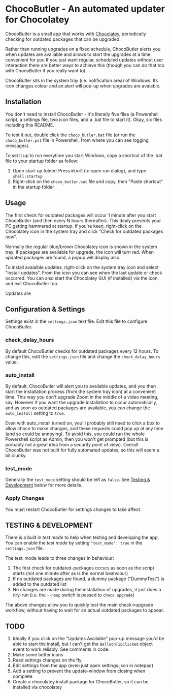 # ChocoButler - An automated updater for Chocolatey

ChocoButler is a small app that works with [Chocolatey](https://chocolatey.org/), periodically checking for outdated packages that can be upgraded.

Rather than running upgrades on a fixed schedule, ChocoButler alerts you when updates are available and allows to start the upgrades at a time convenient for you If you just want regular, scheduled updates without user interaction there are better ways to achieve this (though you can do that too with ChocoButler if you really want to).

ChocoButler sits in the system tray (i.e. notification area) of Windows. Its icon changes colour and an alert will pop-up when upgrades are avaiable.

## Installation
You don't need to install ChocoButler - it's literally five files (a Powershell script, a settings file, two icon files, and a .bat file to start it). Okay, six files including this README.

To test it out, double click the `choco_butler.bat` file (or run the `choco_butler.ps1` file in Powershell, from where you can see logging messages).

To set it up to run everytime you start Windows, copy a shortcut of the .bat file to your startup folder as follow:

1) Open start-up folder: Press `Win+R` (to open run dialog), and type `shell:startup`
2) Right-click on the `choco_butler.bat` file and copy, then "Paste shortcut" in the startup folder



## Usage

The first check for outdated packages will occur 1 minute after you start ChocoButler (and then every N hours thereafter). This dealy prevents your PC getting hammered at startup. If you're keen, right-click on the Chocolatey icon in the system tray and click "Check for outdated packages now".

Normally the regular blue/brown Chocolatey icon is shown in the system tray. If packages are available for upgrade, the icon will turn red. When updated packages are found, a popup will display also.

To install avaialble updates, right-click on the system tray icon and select "Install updates". From the icon you can see when the last update or check occurred. You can also start the Chocolatey GUI (if installed) via the icon, and exit ChocoButler too.

Updates are 

## Configuration & Settings
Settings exist in the `settings.json` text file. Edit this file to configure ChocoButler.

### check_delay_hours
By default ChocoButler checks for outdated packages every 12 hours. To change this, edit the `settings.json` file and change the `check_delay_hours` value.

### auto_install
By default, ChocoButler will alert you to available updates, and you then start the installation process (from the system tray icon) at a convenient time. This way you don't upgrade Zoom in the middle of a video meeting, say. However if you want the upgrade installation to occur automatically, and as soon as outdated packages are available, you can change the `auto_install` setting to `true`.

Even with auto_install turned on, you'll probably still need to click a box to allow choco to make changes, and these requests could pop up at any time (and so could be annoying).
To avoid this, you could run the whole Powershell script as Admin, then you won't get prompted (but this is probably not a great idea from a security point of view). Overall ChocoButler was not built for fully automated updates, so this will seem a bit clunky.

### test_mode
Generally the `test_mode` setting should be left as `false`. See [Testing & Development](#testing--development) below for more details.

### Apply Changes
You must restart ChocoButler for settings changes to take affect.


## TESTING & DEVELOPMENT

There is a built in _test mode_ to help when testing and developing the app. You can enable the _test mode_ by setting `"test_mode": true` in the `settings.json` file.

The test_mode leads to three changes in behaviour:

1) The first check for outdated-packages occurs as soon as the script starts (not one minute after as is the normal beahviour)
2) If no outdated packages are found, a dummy package ("DummyTest") is added to the outdated list
3) No changes are made during the installation of upgrades, it just does a dry-run (i.e. the `--noop` switch is passed to `choco upgrade`)

The above changes allow you to quickly test the main check->upgrade workflow, without having to wait for an actual outdated packages to appear.

## TODO

1) Ideally if you click on the "Updates Available" pop-up message you'd be able to start the install, but I can't get the `BalloonTipClicked` object event to work reliably. See comments in code.
1) Make some better icons
1) Read settings changes on the fly
1) Edit settings from the app (even just open settings.json in notepad)
1) Add a setting to prevent the update-window from closing when complete
1) Create a chocolatey install package for ChocoButler, so it can be installed via chocolatey


